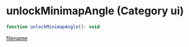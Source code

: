 # unlockMinimapAngle (Category ui)

```js
function unlockMinimapAngle(): void
```

[filename](unlockMinimapAngle_m.md ':include')